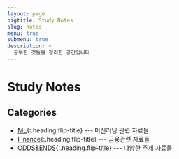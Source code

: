 ```yaml
---
layout: page
bigtitle: Study Notes
slug: notes
menu: true
submenu: true
description: >
  공부한 것들을 정리한 공간입니다
---
```


# Study Notes

## Categories

* [ML]{:.heading.flip-title} --- 머신러닝 관련 자료들
* [Finance]{:.heading.flip-title} --- 금융관련 자료들
* [ODDS&ENDS]{:.heading.flip-title} --- 다양한 주제 자료들

[ML]: /ml/
[Finance]: /finance/
[ODDS&ENDS]: /odds-ends/